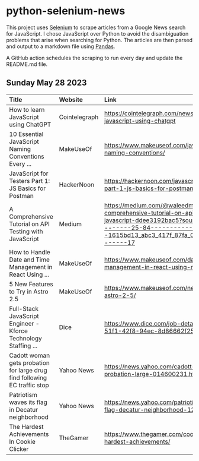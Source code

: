 # python-selenium-news

This project uses [Selenium](https://www.seleniumhq.org/) to scrape articles from a Google News search for JavaScript.
I chose JavaScript over Python to avoid the disambiguation problems that arise when searching for Python.
The articles are then parsed and output to a markdown file using [Pandas](https://pandas.pydata.org/).

A GitHub action schedules the scraping to run every day and update the README.md file.

## Sunday May 28 2023


| Title                                                                     | Website       | Link                                                                                                                                                                                                   |
|:--------------------------------------------------------------------------|:--------------|:-------------------------------------------------------------------------------------------------------------------------------------------------------------------------------------------------------|
| How to learn JavaScript using ChatGPT                                     | Cointelegraph | https://cointelegraph.com/news/learn-javascript-using-chatgpt                                                                                                                                          |
| 10 Essential JavaScript Naming Conventions Every ...                      | MakeUseOf     | https://www.makeuseof.com/javascript-naming-conventions/                                                                                                                                               |
| JavaScript for Testers Part 1: JS Basics for Postman                      | HackerNoon    | https://hackernoon.com/javascript-for-testers-part-1-js-basics-for-postman                                                                                                                             |
| A Comprehensive Tutorial on API Testing with JavaScript                   | Medium        | https://medium.com/@waleedmousa975/a-comprehensive-tutorial-on-api-testing-with-javascript-ddee3192bac5?source=tag_page---------25-84--------------------1615bd13_abc3_417f_87fa_044be139838d-------17 |
| How to Handle Date and Time Management in React Using ...                 | MakeUseOf     | https://www.makeuseof.com/date-time-management-in-react-using-momentjs/                                                                                                                                |
| 5 New Features to Try in Astro 2.5                                        | MakeUseOf     | https://www.makeuseof.com/new-features-in-astro-2-5/                                                                                                                                                   |
| Full-Stack JavaScript Engineer - Kforce Technology Staffing ...           | Dice          | https://www.dice.com/job-detail/b0946365-51f1-42f8-94ec-8d86662f25ad                                                                                                                                   |
| Cadott woman gets probation for large drug find following EC traffic stop | Yahoo News    | https://news.yahoo.com/cadott-woman-gets-probation-large-014600231.html                                                                                                                                |
| Patriotism waves its flag in Decatur neighborhood                         | Yahoo News    | https://news.yahoo.com/patriotism-waves-flag-decatur-neighborhood-124100542.html                                                                                                                       |
| The Hardest Achievements In Cookie Clicker                                | TheGamer      | https://www.thegamer.com/cookie-clicker-hardest-achievements/                                                                                                                                          |